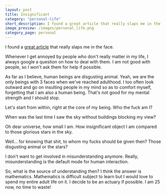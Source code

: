 ```yaml
---
layout: post
title: Insignificant
category: "personal-life"
short_description: I found a great article that really slaps me in the face.
image_preview: /images/personal_life.png
category_page: personal
---
```


I found a [great article](https://markmanson.net/not-giving-a-fuck) that really slaps me in the face.

Whenever I get annoyed by people who don't really matter in my life, I always google a question on how to deal with them.
I am not good with people, so I won't ask them for help if possible.

As far as I believe, human beings are disgusting animal. Yeah, we are the only beings with 3 faces when we've reached adulthood.
I too often look outward and go on insulting people in my mind so as to comfort myself, forgetting that I am also a human being.
That's not good for my mental strength and I should stop.

Let's start from within, right at the core of my being. Who the fuck am I?

When was the last time I saw the sky without buildings blocking my view?

Oh dear universe, how small I am. How insignificant object I am compared to those glorious stars in the sky.

Well... for knowing that shit, to whom my fucks should be given then? Those disgusting animal or the stars?

I don't want to get involved in misunderstanding anymore. Really, misunderstanding is the default mode for human interaction.

So, what is the source of understanding then? I think the answer is mathematics. Mathematics is difficult subject to learn but
I would love to spend my entire adult life on it. I decide to be an actuary if possible. I am 25 now, no time to waste!
